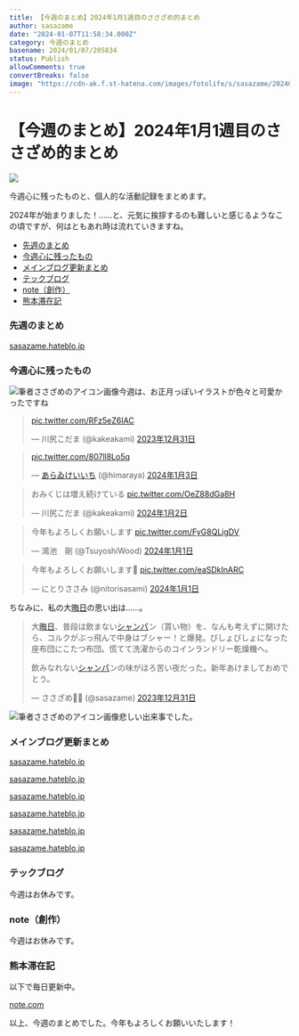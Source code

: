 ```yaml
---
title: 【今週のまとめ】2024年1月1週目のささざめ的まとめ
author: sasazame
date: "2024-01-07T11:58:34.000Z"
category: 今週のまとめ
basename: 2024/01/07/205834
status: Publish
allowComments: true
convertBreaks: false
image: "https://cdn-ak.f.st-hatena.com/images/fotolife/s/sasazame/20240107/20240107204227.png"
---
```

# 【今週のまとめ】2024年1月1週目のささざめ的まとめ

![](https://cdn-ak.f.st-hatena.com/images/fotolife/s/sasazame/20240107/20240107204227.png)

今週心に残ったものと、個人的な活動記録をまとめます。

<!-- Extended Body -->

2024年が始まりました！……と、元気に挨拶するのも難しいと感じるようなこの頃ですが、何はともあれ時は流れていきますね。

-   [先週のまとめ](#先週のまとめ)
-   [今週心に残ったもの](#今週心に残ったもの)
-   [メインブログ更新まとめ](#メインブログ更新まとめ)
-   [テックブログ](#テックブログ)
-   [note（創作）](#note創作)
-   [熊本滞在記](#熊本滞在記)

### 先週のまとめ

[sasazame.hateblo.jp](https://sasazame.hateblo.jp/entry/2023/12/31/233954)

### 今週心に残ったもの

![筆者ささざめのアイコン画像](https://cdn-ak.f.st-hatena.com/images/fotolife/s/sasazame/20231115/20231115202746.png)今週は、お正月っぽいイラストが色々と可愛かったですね

> [pic.twitter.com/RFz5eZ6IAC](https://t.co/RFz5eZ6IAC)
> 
> — 川尻こだま (@kakeakami) [2023年12月31日](https://twitter.com/kakeakami/status/1741440199278887199?ref_src=twsrc%5Etfw)

> [pic.twitter.com/807ll8Lo5q](https://t.co/807ll8Lo5q)
> 
> — [あらゐけいいち](https://d.hatena.ne.jp/keyword/%A4%A2%A4%E9%A4%F0%A4%B1%A4%A4%A4%A4%A4%C1) (@himaraya) [2024年1月3日](https://twitter.com/himaraya/status/1742368229564334506?ref_src=twsrc%5Etfw)

> おみくじは増え続けている [pic.twitter.com/OeZ88dGa8H](https://t.co/OeZ88dGa8H)
> 
> — 川尻こだま (@kakeakami) [2024年1月2日](https://twitter.com/kakeakami/status/1742185838929379766?ref_src=twsrc%5Etfw)

> 今年もよろしくお願いします [pic.twitter.com/FyG8QLigDV](https://t.co/FyG8QLigDV)
> 
> — 鴻池　剛 (@TsuyoshiWood) [2024年1月1日](https://twitter.com/TsuyoshiWood/status/1741711156690223141?ref_src=twsrc%5Etfw)

> 今年もよろしくお願いします🎍 [pic.twitter.com/eaSDkInARC](https://t.co/eaSDkInARC)
> 
> — にとりささみ (@nitorisasami) [2024年1月1日](https://twitter.com/nitorisasami/status/1741655408245456984?ref_src=twsrc%5Etfw)

ちなみに、私の大[晦日](https://d.hatena.ne.jp/keyword/%B3%A2%C6%FC)の思い出は……。

> 大[晦日](https://d.hatena.ne.jp/keyword/%B3%A2%C6%FC)、普段は飲まない[シャンパ](https://d.hatena.ne.jp/keyword/%A5%B7%A5%E3%A5%F3%A5%D1)ン（貰い物）を、なんも考えずに開けたら、コルクがぶっ飛んで中身はブシャー！と爆発。びしょびしょになった座布団にこたつ布団。慌てて洗濯からのコインランドリー乾燥機へ。  
>   
> 飲みなれない[シャンパ](https://d.hatena.ne.jp/keyword/%A5%B7%A5%E3%A5%F3%A5%D1)ンの味がほろ苦い夜だった。新年あけましておめでとう。
> 
> — ささざめ🎋🦈 (@sasazame) [2023年12月31日](https://twitter.com/sasazame/status/1741474407363813686?ref_src=twsrc%5Etfw)

![筆者ささざめのアイコン画像](https://cdn-ak.f.st-hatena.com/images/fotolife/s/sasazame/20231115/20231115202746.png)悲しい出来事でした。

### メインブログ更新まとめ

[sasazame.hateblo.jp](https://sasazame.hateblo.jp/entry/2024/01/01/223000)

[sasazame.hateblo.jp](https://sasazame.hateblo.jp/entry/2024/01/02/210000)

[sasazame.hateblo.jp](https://sasazame.hateblo.jp/entry/2024/01/03/120000)

[sasazame.hateblo.jp](https://sasazame.hateblo.jp/entry/2024/01/04/175138)

[sasazame.hateblo.jp](https://sasazame.hateblo.jp/entry/2024/01/05/235900)

[sasazame.hateblo.jp](https://sasazame.hateblo.jp/entry/2024/01/06/212555)

### テックブログ

今週はお休みです。

### note（創作）

今週はお休みです。

### 熊本滞在記

以下で毎日更新中。

[note.com](https://note.com/omi9)

  

以上、今週のまとめでした。今年もよろしくお願いいたします！